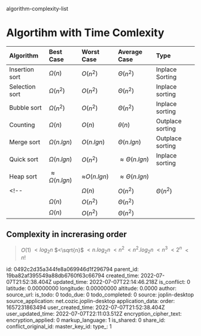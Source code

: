 algorithm-complexity-list

# Algortihm with Time Comlexity

| Algorithm | Best Case | Worst Case | Average Case| Type |
|:---|:---|:---|:---|:---|
|Insertion sort|$\Omega(n)$|$O$($n^2$)|$\Theta$($n^2$)| Inplace Sorting|
|Selection sort|$\Omega$($n^2$)|$O$($n^2$)|$\Theta$($n^2$)|Inplace sorting|
|Bubble sort|$\Omega$($n^2$)|$O$($n^2$)|$\Theta$($n^2$)|Inplace sorting|
|Counting|$\Omega(n)$|$O$($n$)|$\theta(n)$|Outplace sorting|
|Merge sort|$\Omega(n.lgn)$|$O$$(n.lgn)$|$\Theta(n.lgn)$|Outplace sorting|
|Quick sort|$\Omega(n.lgn)$|$O$($n^2$)|$\approx\Theta$($n.lgn$)|Inplace sorting|
|Heap sort|$\approx\Omega$($n.lgn$)|$\approx$$O$($n.lgn$)|$\approx\Theta$($n.lgn$)||
<!-- ||$\Omega(n)$|$O$($n^2$)|$\Theta$($n^2$)||
||$\Omega(n)$|$O$($n^2$)|$\Theta$($n^2$)||
||$\Omega(n)$|$O$($n^2$)|$\Theta$($n^2$)|| -->

## Complexity in increrasing order

> $O(1)$ $<log_2n$ $<\sqrt{n}$ $<n.log_2n$ $<n^2$ $<n^2.log_2n$ $<n^3$ $<2^n$ $<n!$

id: 0492c2d35a344fe8a069946d1f296794
parent_id: 19ba82af395549a88db6760f63c66794
created_time: 2022-07-07T21:52:38.404Z
updated_time: 2022-07-07T22:14:46.218Z
is_conflict: 0
latitude: 0.00000000
longitude: 0.00000000
altitude: 0.0000
author: 
source_url: 
is_todo: 0
todo_due: 0
todo_completed: 0
source: joplin-desktop
source_application: net.cozic.joplin-desktop
application_data: 
order: 1657231863494
user_created_time: 2022-07-07T21:52:38.404Z
user_updated_time: 2022-07-07T22:11:03.512Z
encryption_cipher_text: 
encryption_applied: 0
markup_language: 1
is_shared: 0
share_id: 
conflict_original_id: 
master_key_id: 
type_: 1